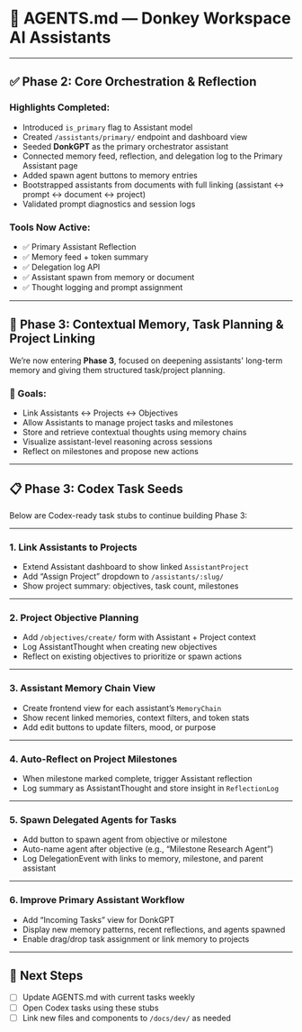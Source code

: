 # 🧠 AGENTS.md — Donkey Workspace AI Assistants

---

## ✅ Phase 2: Core Orchestration & Reflection

### Highlights Completed:

- Introduced `is_primary` flag to Assistant model
- Created `/assistants/primary/` endpoint and dashboard view
- Seeded **DonkGPT** as the primary orchestrator assistant
- Connected memory feed, reflection, and delegation log to the Primary Assistant page
- Added spawn agent buttons to memory entries
- Bootstrapped assistants from documents with full linking (assistant ↔ prompt ↔ document ↔ project)
- Validated prompt diagnostics and session logs

### Tools Now Active:

- ✅ Primary Assistant Reflection
- ✅ Memory feed + token summary
- ✅ Delegation log API
- ✅ Assistant spawn from memory or document
- ✅ Thought logging and prompt assignment

---

## 🚀 Phase 3: Contextual Memory, Task Planning & Project Linking

We’re now entering **Phase 3**, focused on deepening assistants' long-term memory and giving them structured task/project planning.

### 📌 Goals:

- Link Assistants ↔ Projects ↔ Objectives
- Allow Assistants to manage project tasks and milestones
- Store and retrieve contextual thoughts using memory chains
- Visualize assistant-level reasoning across sessions
- Reflect on milestones and propose new actions

---

## 📋 Phase 3: Codex Task Seeds

Below are Codex-ready task stubs to continue building Phase 3:

---

### 1. Link Assistants to Projects

- Extend Assistant dashboard to show linked `AssistantProject`
- Add “Assign Project” dropdown to `/assistants/:slug/`
- Show project summary: objectives, task count, milestones

---

### 2. Project Objective Planning

- Add `/objectives/create/` form with Assistant + Project context
- Log AssistantThought when creating new objectives
- Reflect on existing objectives to prioritize or spawn actions

---

### 3. Assistant Memory Chain View

- Create frontend view for each assistant’s `MemoryChain`
- Show recent linked memories, context filters, and token stats
- Add edit buttons to update filters, mood, or purpose

---

### 4. Auto-Reflect on Project Milestones

- When milestone marked complete, trigger Assistant reflection
- Log summary as AssistantThought and store insight in `ReflectionLog`

---

### 5. Spawn Delegated Agents for Tasks

- Add button to spawn agent from objective or milestone
- Auto-name agent after objective (e.g., “Milestone Research Agent”)
- Log DelegationEvent with links to memory, milestone, and parent assistant

---

### 6. Improve Primary Assistant Workflow

- Add “Incoming Tasks” view for DonkGPT
- Display new memory patterns, recent reflections, and agents spawned
- Enable drag/drop task assignment or link memory to projects

---

## 🧭 Next Steps

- [ ] Update AGENTS.md with current tasks weekly
- [ ] Open Codex tasks using these stubs
- [ ] Link new files and components to `/docs/dev/` as needed

